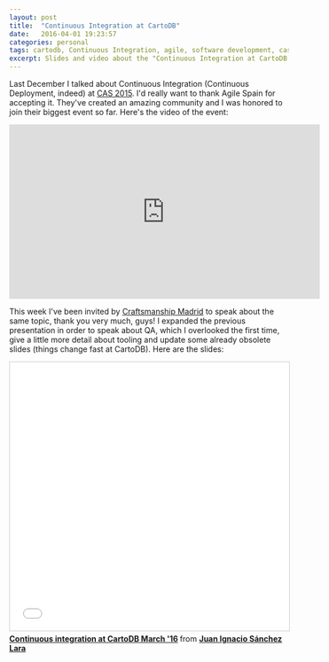 ```yaml
---
layout: post
title:  "Continuous Integration at CartoDB"
date:   2016-04-01 19:23:57
categories: personal
tags: cartodb, Continuous Integration, agile, software development, cas, craftsmanmadrid
excerpt: Slides and video about the "Continuous Integration at CartoDB."
---
```


Last December I talked about Continuous Integration (Continuous Deployment, indeed) at [CAS 2015](http://cas2015.agile-spain.org/). I'd really want to thank Agile Spain for accepting it. They've created an amazing community and I was honored to join their biggest event so far. Here's the video of the event:

<iframe width="560" height="315" src="https://www.youtube.com/embed/fRB_rlUtxys?list=PLKxa4AIfm4pWYrMY88Obx2JNVIjfXEm4v" frameborder="0" allowfullscreen></iframe>

This week I've been invited by [Craftsmanship Madrid](https://twitter.com/craftsmanmadrid) to speak about the same topic, thank you very much, guys! I expanded the previous presentation in order to speak about QA, which I overlooked the first time, give a little more detail about tooling and update some already obsolete slides (things change fast at CartoDB). Here are the slides:

<iframe src="//www.slideshare.net/slideshow/embed_code/key/o4dMwuAs0ckM4Z" width="595" height="485" frameborder="0" marginwidth="0" marginheight="0" scrolling="no" style="border:1px solid #CCC; border-width:1px; margin-bottom:5px; max-width: 100%;" allowfullscreen> </iframe> <div style="margin-bottom:5px"> <strong> <a href="//www.slideshare.net/juanignaciosl/continuous-integration-at-cartodb-march-16" title="Continuous integration at CartoDB March &#x27;16" target="_blank">Continuous integration at CartoDB March &#x27;16</a> </strong> from <strong><a target="_blank" href="//www.slideshare.net/juanignaciosl">Juan Ignacio Sánchez Lara</a></strong> </div>
